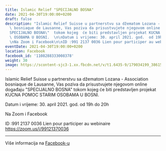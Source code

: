 ```yaml
---
title: Islamic Relief "SPECIJALNO BOSNA"
date: 2021-04-30T19:00:00+0200
draft: false
description: "Islamic Relief Suisse u partnerstvu sa džematom Lozana - Association\
  \ bosniaque de Lausanne, Vas poziva da prisustvujete njegovom online događaju \"\
  SPECIJALNO BOSNA\"  tokom kojeg  će biti predstavljen projekat KUCNA POMOC  STARIM\
  \ OSOBAMA U BOSNI.  \n\nDatum i vrijeme: 30. april 2021. god.  od 19h do 20h  \n\
  \nNa Zoom i Facebook\n\nID :991 2137 0036 Lien pour participer au webinaire https://zoom.us/j/99121370036"
eventDate: 2021-04-30T19:00:00+0200
location: Facebook
facebook_id: '1108288333008378'
weight: 30
image: https://scontent-sjc3-1.xx.fbcdn.net/v/t1.6435-9/179034199_3861536210608836_3937081865507227599_n.jpg?_nc_cat=106&ccb=1-7&_nc_sid=9e60e4&_nc_eui2=AeHFHkEXWI3G4QzBqZn_yemjl20gmntJqYyXbSCae0mpjJBqf9j8T1w9VijY8z6a1kcHiMTNR2Gao1rgVgm-3s6M&_nc_ohc=4sZrHj-9JVkQ7kNvwHifTck&_nc_oc=Adlek_7tGkhl73ipVlsLkk0leT9gVRLm8tZSf-OJH49e3qAQ7o07_bQlfOhxcG7RbBE&_nc_zt=23&_nc_ht=scontent-sjc3-1.xx&edm=ABTKTjYEAAAA&_nc_gid=8BbdnJfLPlJOTkAXIHvALg&oh=00_AfEQt7UJT2DksIp1hsA92FFq97HJ4nd1MnCXTD9A_xL-kQ&oe=683E423B
---
```


Islamic Relief Suisse u partnerstvu sa džematom Lozana - Association bosniaque de Lausanne, Vas poziva da prisustvujete njegovom online događaju "SPECIJALNO BOSNA"  tokom kojeg  će biti predstavljen projekat KUCNA POMOC  STARIM OSOBAMA U BOSNI.  

Datum i vrijeme: 30. april 2021. god.  od 19h do 20h  

Na Zoom i Facebook

ID :991 2137 0036 Lien pour participer au webinaire https://zoom.us/j/99121370036

---

Više informacija na [Facebook-u](https://facebook.com/events/1108288333008378)